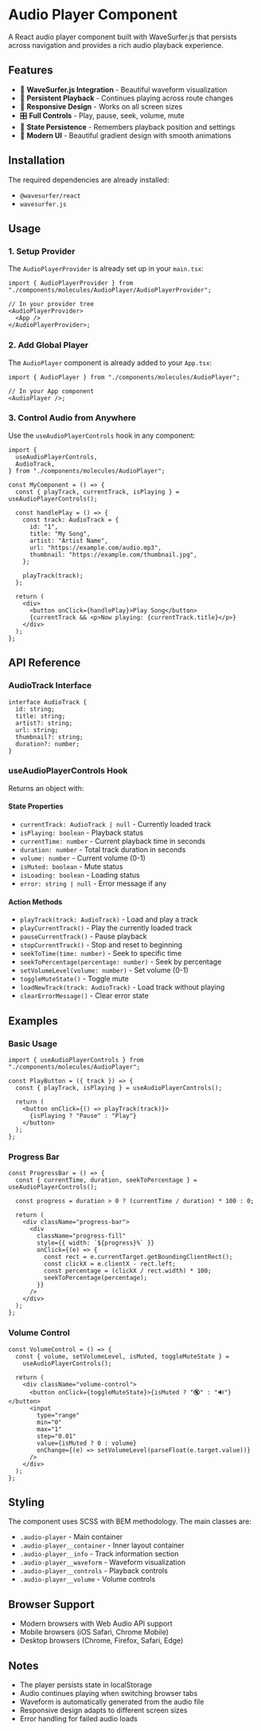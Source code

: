 # Audio Player Component

A React audio player component built with WaveSurfer.js that persists across navigation and provides a rich audio playback experience.

## Features

- 🎵 **WaveSurfer.js Integration** - Beautiful waveform visualization
- 🔄 **Persistent Playback** - Continues playing across route changes
- 📱 **Responsive Design** - Works on all screen sizes
- 🎛️ **Full Controls** - Play, pause, seek, volume, mute
- 💾 **State Persistence** - Remembers playback position and settings
- 🎨 **Modern UI** - Beautiful gradient design with smooth animations

## Installation

The required dependencies are already installed:

- `@wavesurfer/react`
- `wavesurfer.js`

## Usage

### 1. Setup Provider

The `AudioPlayerProvider` is already set up in your `main.tsx`:

```tsx
import { AudioPlayerProvider } from "./components/molecules/AudioPlayer/AudioPlayerProvider";

// In your provider tree
<AudioPlayerProvider>
  <App />
</AudioPlayerProvider>;
```

### 2. Add Global Player

The `AudioPlayer` component is already added to your `App.tsx`:

```tsx
import { AudioPlayer } from "./components/molecules/AudioPlayer";

// In your App component
<AudioPlayer />;
```

### 3. Control Audio from Anywhere

Use the `useAudioPlayerControls` hook in any component:

```tsx
import {
  useAudioPlayerControls,
  AudioTrack,
} from "./components/molecules/AudioPlayer";

const MyComponent = () => {
  const { playTrack, currentTrack, isPlaying } = useAudioPlayerControls();

  const handlePlay = () => {
    const track: AudioTrack = {
      id: "1",
      title: "My Song",
      artist: "Artist Name",
      url: "https://example.com/audio.mp3",
      thumbnail: "https://example.com/thumbnail.jpg",
    };

    playTrack(track);
  };

  return (
    <div>
      <button onClick={handlePlay}>Play Song</button>
      {currentTrack && <p>Now playing: {currentTrack.title}</p>}
    </div>
  );
};
```

## API Reference

### AudioTrack Interface

```tsx
interface AudioTrack {
  id: string;
  title: string;
  artist?: string;
  url: string;
  thumbnail?: string;
  duration?: number;
}
```

### useAudioPlayerControls Hook

Returns an object with:

#### State Properties

- `currentTrack: AudioTrack | null` - Currently loaded track
- `isPlaying: boolean` - Playback status
- `currentTime: number` - Current playback time in seconds
- `duration: number` - Total track duration in seconds
- `volume: number` - Current volume (0-1)
- `isMuted: boolean` - Mute status
- `isLoading: boolean` - Loading status
- `error: string | null` - Error message if any

#### Action Methods

- `playTrack(track: AudioTrack)` - Load and play a track
- `playCurrentTrack()` - Play the currently loaded track
- `pauseCurrentTrack()` - Pause playback
- `stopCurrentTrack()` - Stop and reset to beginning
- `seekToTime(time: number)` - Seek to specific time
- `seekToPercentage(percentage: number)` - Seek by percentage
- `setVolumeLevel(volume: number)` - Set volume (0-1)
- `toggleMuteState()` - Toggle mute
- `loadNewTrack(track: AudioTrack)` - Load track without playing
- `clearErrorMessage()` - Clear error state

## Examples

### Basic Usage

```tsx
import { useAudioPlayerControls } from "./components/molecules/AudioPlayer";

const PlayButton = ({ track }) => {
  const { playTrack, isPlaying } = useAudioPlayerControls();

  return (
    <button onClick={() => playTrack(track)}>
      {isPlaying ? "Pause" : "Play"}
    </button>
  );
};
```

### Progress Bar

```tsx
const ProgressBar = () => {
  const { currentTime, duration, seekToPercentage } = useAudioPlayerControls();

  const progress = duration > 0 ? (currentTime / duration) * 100 : 0;

  return (
    <div className="progress-bar">
      <div
        className="progress-fill"
        style={{ width: `${progress}%` }}
        onClick={(e) => {
          const rect = e.currentTarget.getBoundingClientRect();
          const clickX = e.clientX - rect.left;
          const percentage = (clickX / rect.width) * 100;
          seekToPercentage(percentage);
        }}
      />
    </div>
  );
};
```

### Volume Control

```tsx
const VolumeControl = () => {
  const { volume, setVolumeLevel, isMuted, toggleMuteState } =
    useAudioPlayerControls();

  return (
    <div className="volume-control">
      <button onClick={toggleMuteState}>{isMuted ? "🔇" : "🔊"}</button>
      <input
        type="range"
        min="0"
        max="1"
        step="0.01"
        value={isMuted ? 0 : volume}
        onChange={(e) => setVolumeLevel(parseFloat(e.target.value))}
      />
    </div>
  );
};
```

## Styling

The component uses SCSS with BEM methodology. The main classes are:

- `.audio-player` - Main container
- `.audio-player__container` - Inner layout container
- `.audio-player__info` - Track information section
- `.audio-player__waveform` - Waveform visualization
- `.audio-player__controls` - Playback controls
- `.audio-player__volume` - Volume controls

## Browser Support

- Modern browsers with Web Audio API support
- Mobile browsers (iOS Safari, Chrome Mobile)
- Desktop browsers (Chrome, Firefox, Safari, Edge)

## Notes

- The player persists state in localStorage
- Audio continues playing when switching browser tabs
- Waveform is automatically generated from the audio file
- Responsive design adapts to different screen sizes
- Error handling for failed audio loads
